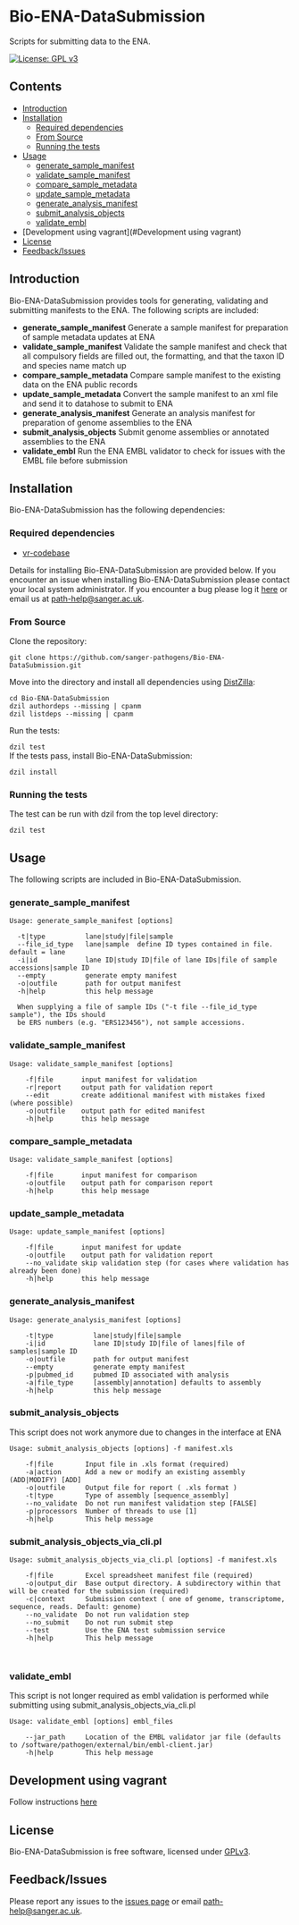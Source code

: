 # Bio-ENA-DataSubmission
Scripts for submitting data to the ENA.   

[![License: GPL v3](https://img.shields.io/badge/License-GPL%20v3-brightgreen.svg)](https://github.com/sanger-pathogens/Bio-ENA-DataSubmission/blob/master/GPL-LICENCE)   

## Contents
  * [Introduction](#introduction)
  * [Installation](#installation)
    * [Required dependencies](#required-dependencies)
    * [From Source](#from-source)
    * [Running the tests](#running-the-tests)
  * [Usage](#usage)
    * [generate\_sample\_manifest](#generate_sample_manifest)
    * [validate\_sample\_manifest](#validate_sample_manifest)
    * [compare\_sample\_metadata](#compare_sample_metadata)
    * [update\_sample\_metadata](#update_sample_metadata)
    * [generate\_analysis\_manifest](#generate_analysis_manifest)
    * [submit\_analysis\_objects](#submit_analysis_objects)
    * [validate\_embl](#validate_embl)
  * [Development using vagrant](#Development using vagrant)
  * [License](#license)
  * [Feedback/Issues](#feedbackissues)

## Introduction
Bio-ENA-DataSubmission provides tools for generating, validating and submitting manifests to the ENA. The following scripts are included:

* **generate_sample_manifest**    Generate a sample manifest for preparation of sample metadata updates at ENA
* **validate_sample_manifest**    Validate the sample manifest and check that all compulsory fields are filled out, the formatting, and that the taxon ID and species name match up
* **compare_sample_metadata**    Compare sample manifest to the existing data on the ENA public records
* **update_sample_metadata**    Convert the sample manifest to an xml file and send it to datahose to submit to ENA
* **generate_analysis_manifest**    Generate an analysis manifest for preparation of genome assemblies to the ENA
* **submit_analysis_objects**    Submit genome assemblies or annotated assemblies to the ENA
* **validate_embl**    Run the ENA EMBL validator to check for issues with the EMBL file before submission

## Installation
Bio-ENA-DataSubmission has the following dependencies:

### Required dependencies
* [vr-codebase](https://github.com/sanger-pathogens/vr-codebase)

Details for installing Bio-ENA-DataSubmission are provided below. If you encounter an issue when installing Bio-ENA-DataSubmission please contact your local system administrator. If you encounter a bug please log it [here](https://github.com/sanger-pathogens/Bio-ENA-DataSubmission/issues) or email us at path-help@sanger.ac.uk.

### From Source
Clone the repository:   
   
`git clone https://github.com/sanger-pathogens/Bio-ENA-DataSubmission.git`   
   
Move into the directory and install all dependencies using [DistZilla](http://dzil.org/):   
  
```
cd Bio-ENA-DataSubmission
dzil authordeps --missing | cpanm
dzil listdeps --missing | cpanm
```
  
Run the tests:   
  
`dzil test`   
If the tests pass, install Bio-ENA-DataSubmission:   
  
`dzil install`   

### Running the tests
The test can be run with dzil from the top level directory:  
  
`dzil test`  

## Usage
The following scripts are included in Bio-ENA-DataSubmission.

### generate_sample_manifest
```
Usage: generate_sample_manifest [options]

  -t|type          lane|study|file|sample
  --file_id_type   lane|sample  define ID types contained in file. default = lane
  -i|id            lane ID|study ID|file of lane IDs|file of sample accessions|sample ID
  --empty          generate empty manifest
  -o|outfile       path for output manifest
  -h|help          this help message

  When supplying a file of sample IDs ("-t file --file_id_type sample"), the IDs should
  be ERS numbers (e.g. "ERS123456"), not sample accessions.
```
### validate_sample_manifest
```
Usage: validate_sample_manifest [options]

    -f|file       input manifest for validation
    -r|report     output path for validation report
    --edit        create additional manifest with mistakes fixed (where possible)
    -o|outfile    output path for edited manifest
    -h|help       this help message
```
### compare_sample_metadata
```
Usage: validate_sample_manifest [options]

    -f|file       input manifest for comparison
    -o|outfile    output path for comparison report
    -h|help       this help message
```
### update_sample_metadata
```
Usage: update_sample_manifest [options]

    -f|file       input manifest for update
    -o|outfile    output path for validation report
    --no_validate skip validation step (for cases where validation has already been done)
    -h|help       this help message
```
### generate_analysis_manifest
```
Usage: generate_analysis_manifest [options]

    -t|type          lane|study|file|sample
    -i|id            lane ID|study ID|file of lanes|file of samples|sample ID
    -o|outfile       path for output manifest
    --empty          generate empty manifest
    -p|pubmed_id     pubmed ID associated with analysis
    -a|file_type     [assembly|annotation] defaults to assembly
    -h|help          this help message
```
### submit_analysis_objects
This script does not work anymore due to changes in the interface at ENA
```
Usage: submit_analysis_objects [options] -f manifest.xls

    -f|file        Input file in .xls format (required)
    -a|action      Add a new or modify an existing assembly (ADD|MODIFY) [ADD]
    -o|outfile     Output file for report ( .xls format )
    -t|type        Type of assembly [sequence_assembly]
    --no_validate  Do not run manifest validation step [FALSE]
    -p|processors  Number of threads to use [1]
    -h|help        This help message
```
### submit_analysis_objects_via_cli.pl
```
Usage: submit_analysis_objects_via_cli.pl [options] -f manifest.xls

	-f|file        Excel spreadsheet manifest file (required)
	-o|output_dir  Base output directory. A subdirectory within that will be created for the submission (required)
	-c|context     Submission context ( one of genome, transcriptome, sequence, reads. Default: genome)
	--no_validate  Do not run validation step
	--no_submit    Do not run submit step
	--test         Use the ENA test submission service
	-h|help        This help message    
    
    
```
### validate_embl 
This script is not longer required as embl validation is performed while submitting using submit_analysis_objects_via_cli.pl
```
Usage: validate_embl [options] embl_files

    --jar_path     Location of the EMBL validator jar file (defaults to /software/pathogen/external/bin/embl-client.jar)
    -h|help        This help message
```
## Development using vagrant
Follow instructions [here](vagrant/README.md)

## License
Bio-ENA-DataSubmission is free software, licensed under [GPLv3](https://github.com/sanger-pathogens/Bio-ENA-DataSubmission/blob/master/GPL-LICENCE).

## Feedback/Issues
Please report any issues to the [issues page](https://github.com/sanger-pathogens/Bio-ENA-DataSubmission/issues) or email path-help@sanger.ac.uk.
